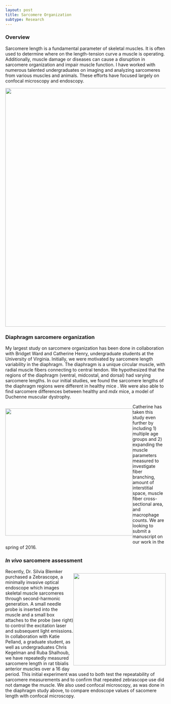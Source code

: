```yaml
---
layout: post
title: Sarcomere Organization
subtype: Research
---
```


### Overview

Sarcomere length is a fundamental parameter of skeletal muscles.
It is often used to determine where on the length-tension curve a muscle is operating.
Additionally, muscle damage or diseases can cause a disruption in sarcomere organization and impair muscle function.
I have worked with numerous talented undergraduates on imaging and analyzing sarcomeres from various muscles and animals.
These efforts have focused largely on confocal microscopy and endoscopy.
<p><img src="{{ site.baseurl }}images/single_fiber.png" width="750px"></p> 

### Diaphragm sarcomere organization

My largest study on sarcomere organization has been done in collaboration with Bridget Ward and Catherine Henry, undergraduate students at the University of Virginia.
Initially, we were motivated by sarcomere length variability in the diaphragm.
The diaphragm is a unique circular muscle, with radial muscle fibers connecting to central tendon.
We hypothesized that the regions of the diaphragm (ventral, midcostal, and dorsal) had varying sarcomere lengths.
In our initial studies, we found the sarcomere lengths of the diaphragm regions were different in healthy mice .
We were also able to find sarcomere differences between healthy and *mdx* mice, a model of Duchenne muscular dystrophy.
<p style="float: left;"><img class="margined" src="{{ site.baseurl }}images/diaphragm_3.png" width="400px"></p> 
Catherine has taken this study even further by including 1) multiple age groups and 2) expanding the muscle parameters measured to investigate fiber branching, amount of interstitial space,
muscle fiber cross-sectional area, and macrophage counts. We are looking to submit a manuscript on our work in the spring of 2016.

<div style="clear:left"> </dev>

<h3> <em>In vivo</em> sarcomere assessment </h3>

<p style="float: right;"><img class="margined" 	src="{{ site.baseurl }}images/Kyle_zebrascope.jpg" width="290px"></p> 
Recently, Dr. Silvia Blemker purchased a Zebrascope, a minimally invasive optical endoscope which images skeletal muscle sarcomeres through second-harmonic generation.
A small needle probe is inserted into the muscle and a small box attaches to the probe (see right) to control the excitation laser and subsequent light emissions.
In collaboration with Katie Pelland, a graduate student, as well as undergraduates Chris Kegelman and Ruba Shalhoub, 
we have repeatedly measured sarcomere length in rat tibialis anterior muscles over a 16 day period.
This initial experiment was used to both test the repeatability of sarcomere measurements and to confirm that repeated zebrascope use did not damage the muscle.
We also used confocal microscopy, as was done in the diaphragm study above, to compare endoscope values of sacomere length with confocal microscopy.
<div style="clear:right"> </dev>